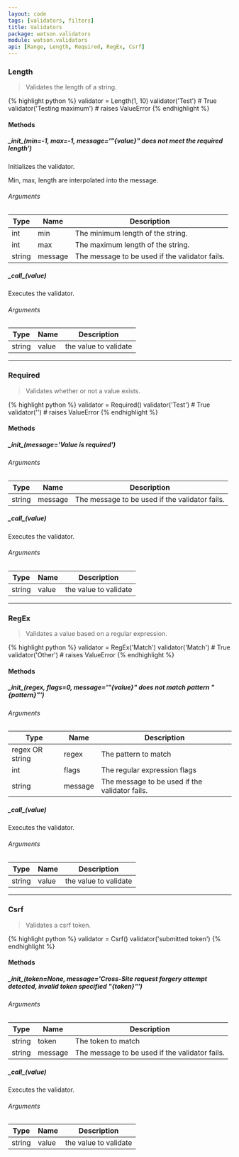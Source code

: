 ```yaml
---
layout: code
tags: [validators, filters]
title: Validators
package: watson.validators
module: watson.validators
api: [Range, Length, Required, RegEx, Csrf]
---
```


### Length

> Validates the length of a string.

{% highlight python %}
validator = Length(1, 10)
validator('Test')  # True
validator('Testing maximum')  # raises ValueError
{% endhighlight %}

#### Methods

##### \__init\__(min=-1, max=-1, message='"{value}" does not meet the required length')

Initializes the validator.

Min, max, length are interpolated into the message.

###### Arguments

Type | Name | Description
-------- | -------- | -----------
int | min | The minimum length of the string.
int | max | The maximum length of the string.
string | message | The message to be used if the validator fails.

##### \__call\__(value)

Executes the validator.

###### Arguments

Type | Name | Description
-------- | -------- | -----------
string | value | the value to validate

-------

### Required

> Validates whether or not a value exists.

{% highlight python %}
validator = Required()
validator('Test')  # True
validator('')  # raises ValueError
{% endhighlight %}

#### Methods

##### \__init\__(message='Value is required')


###### Arguments

Type | Name | Description
-------- | -------- | -----------
string | message | The message to be used if the validator fails.

##### \__call\__(value)

Executes the validator.

###### Arguments

Type | Name | Description
-------- | -------- | -----------
string | value | the value to validate

-------

### RegEx

> Validates a value based on a regular expression.

{% highlight python %}
validator = RegEx('Match')
validator('Match')  # True
validator('Other')  # raises ValueError
{% endhighlight %}

#### Methods

##### \__init\__(regex, flags=0, message='"{value}" does not match pattern "{pattern}"')

###### Arguments

Type | Name | Description
-------- | -------- | -----------
regex OR string | regex | The pattern to match
int | flags | The regular expression flags
string | message | The message to be used if the validator fails.

##### \__call\__(value)

Executes the validator.

###### Arguments

Type | Name | Description
-------- | -------- | -----------
string | value | the value to validate

-------

### Csrf

> Validates a csrf token.

{% highlight python %}
validator = Csrf()
validator('submitted token')
{% endhighlight %}

#### Methods

##### \__init\__(token=None, message='Cross-Site request forgery attempt detected, invalid token specified "{token}"')

###### Arguments

Type | Name | Description
-------- | -------- | -----------
string | token | The token to match
string | message | The message to be used if the validator fails.

##### \__call\__(value)

Executes the validator.

###### Arguments

Type | Name | Description
-------- | -------- | -----------
string | value | the value to validate
